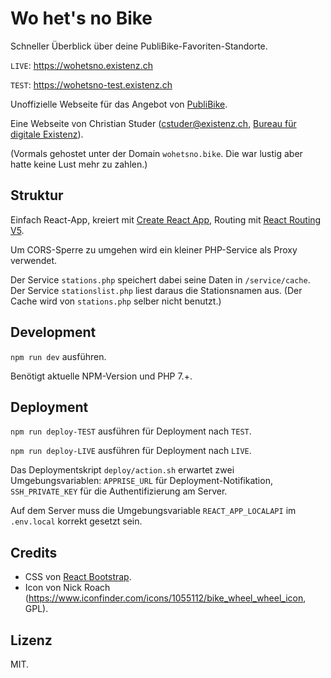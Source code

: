 # Wo het's no Bike

Schneller Überblick über deine PubliBike-Favoriten-Standorte.

`LIVE`: <https://wohetsno.existenz.ch>

`TEST`: <https://wohetsno-test.existenz.ch>

Unoffizielle Webseite für das Angebot von [PubliBike](https://www.publibike.ch).

Eine Webseite von Christian Studer ([cstuder@existenz.ch](mailto:cstuder@existenz.ch), [Bureau für digitale Existenz](http://bureau.existenz.ch/)).

(Vormals gehostet unter der Domain `wohetsno.bike`. Die war lustig aber hatte keine Lust mehr zu zahlen.)

## Struktur

Einfach React-App, kreiert mit [Create React App](https://github.com/facebook/create-react-app), Routing mit [React Routing V5](https://reacttraining.com/react-router/).

Um CORS-Sperre zu umgehen wird ein kleiner PHP-Service als Proxy verwendet.

Der Service `stations.php` speichert dabei seine Daten in `/service/cache`. Der Service `stationslist.php` liest daraus die Stationsnamen aus. (Der Cache wird von `stations.php` selber nicht benutzt.)

## Development

`npm run dev` ausführen.

Benötigt aktuelle NPM-Version und PHP 7.+.

## Deployment

`npm run deploy-TEST` ausführen für Deployment nach `TEST`.

`npm run deploy-LIVE` ausführen für Deployment nach `LIVE`.

Das Deploymentskript `deploy/action.sh` erwartet zwei Umgebungsvariablen: `APPRISE_URL` für Deployment-Notifikation, `SSH_PRIVATE_KEY` für die Authentifizierung am Server.

Auf dem Server muss die Umgebungsvariable `REACT_APP_LOCALAPI` im `.env.local` korrekt gesetzt sein.

## Credits

- CSS von [React Bootstrap](https://react-bootstrap.netlify.com/).
- Icon von Nick Roach (<https://www.iconfinder.com/icons/1055112/bike_wheel_wheel_icon>, GPL).

## Lizenz

MIT.
